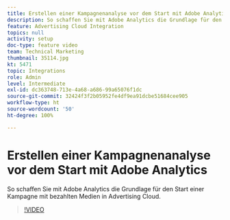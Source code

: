 ```yaml
---
title: Erstellen einer Kampagnenanalyse vor dem Start mit Adobe Analytics
description: So schaffen Sie mit Adobe Analytics die Grundlage für den Start einer Kampagne mit bezahlten Medien in Advertising Cloud.
feature: Advertising Cloud Integration
topics: null
activity: setup
doc-type: feature video
team: Technical Marketing
thumbnail: 35114.jpg
kt: 5471
topic: Integrations
role: Admin
level: Intermediate
exl-id: dc363748-713e-4a68-a686-99a65076f1dc
source-git-commit: 32424f3f2b05952fe4df9ea91dcbe51684cee905
workflow-type: ht
source-wordcount: '50'
ht-degree: 100%

---
```


# Erstellen einer Kampagnenanalyse vor dem Start mit Adobe Analytics

So schaffen Sie mit Adobe Analytics die Grundlage für den Start einer Kampagne mit bezahlten Medien in Advertising Cloud.

>[!VIDEO](https://video.tv.adobe.com/v/35114/?quality=12&learn=on)
